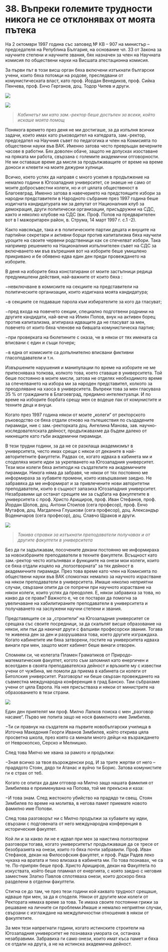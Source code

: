 # 38. Въпреки големите трудности никога не се отклонявах от моята пътека

На 2 октомври 1997 година със заповед № КВ – 907 на министър – председателя на
Република България, на основание чл. 33 от Закона за научните степени и научните
звания, бях назначен за член на Научната комисия по обществени науки на Висшата
атестационна комисия.

За първи път в този висш орган бяха включени изтъкнати български учени, които
бяха потомци на родове, преследвани от комунистическата власт, като проф. Йордан
Венедиков, проф. Сийка Пенчева, проф. Енчо Герганов, доц. Тодор Чипев и други.

![](media/20da5dd796c94e62a731c262a7841b74.jpg)

![](media/272326294bdad7902c568c4882eb9798.jpg)

>   *Кабинетът ми като зам.-ректор беше достъпен за всеки, който искаше моята
>   помощ*

Понякога времето през деня не ми достигаше, за да изпълня всички задачи, които
имах като ръководител на катедрата, зам.-ректор, председател на Научния съвет по
педагогика и член на Комисията по обществени науки във ВАК. Именно затова често
превръщах вечерните часове в работни. Бях доволен обаче, защото не допусках
изоставане на пряката ми работа, свързана с големите академични отговорности. Не
ми оставаше време да мисля за продължаващите от време на време доноси и клевети
на моите дежурни хулници.

Всичко, което успях да направя с много усилия в продължение на немалко години в
Югозападния университет, се знаеше не само от моите добросъвестни колеги, но и
от цялата общественост в Благоевград. Именно затова в навечерието на
предстоящите избори за народни представители в Народното събрание през 1997
година беше издигната кандидатурата ми за депутат от Националния клуб за
демокрация, други политически организации, присъдружни на СДС, както и няколко
клубове на СДС (вж. Проф. Попов на предварителен вот в І мажоритарен район, в.
Струма, 14 март 1997 г. с.1 -2).

Както навсякъде, така и в политическите партии децата и внуците на партийни
секретари и активни борци против капитализма бяха научили уроците на своите
червени родственици как се спечелват избори. Така например решението на
Националния изпълнителен съвет на СДС за включването ми във вътрешния вот на
изборите беше умишлено прикривано и бе обявено едва един ден преди провеждането
на изборите.

В деня на изборите бяха констатирани от моите застъпници редица предумишлени
действия, най-важните от които бяха :

&minus;невключване в комисиите на секциите на представители на политическите
    организации, които издигнаха моята кандидатура;

&minus;в секциите се подаваше парола към избирателите за кого да гласуват;

&minus;пред входа на повечето секции, специално подготвени роднини на другите
    кандидати, най-вече на Илиян Попов, внук на активен борец против
    капитализма, агитираха идващите да не гласуват за мен, повечето от които
    бяха членове на бившата комунистическа партия;

&minus;при проверката на бюлетините с оказа, че в някои от тях имената са вписвани
    с един и същи почерк;

&minus;в една от комисиите са допълнително вписвани фиктивни гласоподаватели и т.н.

Извършените нарушения и манипулации по време на изборите не ме притесняваха
толкова, колкото това, което ставаше в университета. Той беше постоянно в моите
мисли, затова не отделях необходимото време за спечелването на избора ми за
народен представител, колкото за преодоляване на хаоса в университета. Въпреки
това за мен гласуваха 35 % от гражданите в Благоевград, предимно интелектуалци.
И по време на изборите борбата срещу мен се водеше пак от комунистите и техните
деца и внуци.

Когато през 1997 година някои от моите „колеги“ от ректорското ръководство се
бяха отдали отново на пътешествия по създадените пирамиди, ние с зам.-ректорката
доц. Ангелина Манова, зав. научно-изследователската дейност, продължавахме да
бъдем далеко от никнещите като гъби академични пирамиди.

В тези трудни години, за да не се разклаща академизмът в университета, често
имах срещи с някои от деканите в най-авторитетните факултети. Радвах се, когато
идваха в кабинета ми и споделяха моите идеи за укрепването на Югозападния
университет. Тези мои колеги бяха антиподи на създателите на академичните
пирамиди. Никога няма да забравя, че някои от тях постоянно ме информираха за
хубавите промени, които извършвахме заедно. Не забравяха да ме информират и за
привлечените нови авторитетни преподаватели, които в същност запазиха
Югозападния университет. Незабравими ще останат срещите ми за съдбата на
факултетите в университета с проф. Христо Арищиров, проф. Иван Стефанов, проф.
Йордан Шопов, доц. Антони Стоилов (сега професор), проф. Енчо Мутафов, доц.
Магдалена Глушкови (сега професор), доц. Александър Воденичаров (сега професор),
доц. Славчо Щраков и други.

![](media/646b19c80ecb6f3cef13c0b0a9811e5b.png)

>   *Такива справки за изтъкнати преподаватели получавах и от другите факултети
>   в университета*

Без да ги задължавам, посочените декани постоянно ме информираха за
новоизбраните преподаватели в техните факултети. Всъщност като зам.-ректор често
изпълнявах и функциите на онези мои колеги, които се бяха отдали изцяло на
„ползотворната“ за тях дейност в академичните пирамиди. През това време като
член на Комисията по обществени науки във ВАК спомогнах немалко за научното
израстване на някои преподаватели в университета. Имаше няколко неприятни
случаи, свързани опити да се попречи при научното израстване на някои колеги,
които успях да преодолея. Е, някои забравиха за това, но какво да се прави?
Важното е, че се постарах да помогна за увеличаване на хабилитираните
преподаватели в университета и получаването на заслужени научни степени и
звания.

Представящите се за „строители“ на Югозападния университет се срещаха със своите
посредници, за да скалъпят висше образование на някои, или пък да накичат други
с фалшиви професорски звания. Тогава те живееха ден за ден и разрушаваха това,
което другите изграждаха. Когато кабинетите им бяха затворени, гостите на
университета идваха винаги при мен, защото моят кабинет беше винаги отворен.

Спомням си, че колегата Пламен Граматиков от Природо-математическия факултет,
когото съм запомнил като енергичен и всеотдаен в своята преподавателска дейност
и връзките му с известни учени от чужбина, ме помоли да приема в кабинета си
колеги от Битолския университет. Разговорът ни беше свързан провеждането на
съвместна международна конференция в град Банско. Там събрахаме учени от цяла
Европа. На нея присъстваха и някои от министрите на образованието в тези страни.

![](media/be8cddf95c679966fad871407dbc81a0.png)

Един ден приятелят ми проф. Милчо Лалков поиска с мен „разговор насаме“. Първо
ме попита защо не нося фамилното име Зимбилев.

&minus;Ти си правнук на създателя на първите новобългарски училища в Източна
    Македония Георги Иванов Зимбилев, който открива цяла просветна школа, през
    която са минали много дейци на възраждането от Неврокопско, Серско и
    Мелнишко.

След това Милчо ме хвана за рамото и продължи:

&minus;Зная всичко за твоя възрожденски род. И за трите жертви от него – прадядото
    Стоян, дядо ти Атанас и вуйчо ти Борис. Затова комунистите ги е страх от
    теб.

Когато се опитах да дам отговор на Милчо защо нашата фамилия от Зимбилева е
преименувана на Попова, той ме прекъсна и каза:

&minus;И това знам. След жестокото убийство на прадядо ти свещ. Стоян Зимбилев по
    време на молитва, в негова памет приемате новото фамилно име Попови.

След това разговорът ни с Милчо продължи за хубавите му идеи, свързани с
подговената от него международна конференция в историческия факултет.

Кой ли и за какво ли не е идвал при мен за наистина ползотворни разговори
тогава, когато университетът продължаваше да се тресе от безобразията на онези,
които го бяха почти забравили. Проф. Иван Стефанов, декан на Философския
факултет, и проф. Ради Радев леко чукаха на вратата и тихо влизаха в кабинета
ми. По това познавах, че са те. По-припрян беше проф. Христо Арищиров, декан на
Факултета по изкуствата, който беше пламнал от енергията, с която заедно с
неговия заместник Златко Павлов сплотяваха онези, които доскоро бяха разделени в
отделни факултети.

Стигна се до там, че през тези години кой каквато трудност срещаше, идваше при
мен, за да я споделя. Някои от другите мои колеги от Ректората нямаха време за
това. Те имаха своите постоянни грижи за решаване на личните си проблеми.Имаше и
немалко неприятни случаи, свързани с изглаждане на междуличностни отношения в
някои от факултетите.

За мен тези напрегнати години, когато истинските строители на Югозападния
университет не познаваха умората си, останаха незабравими. Забравиха ги само
онези, които имат къса памет и бяха се отдали на друга, а не на истинска
академична дейност.

